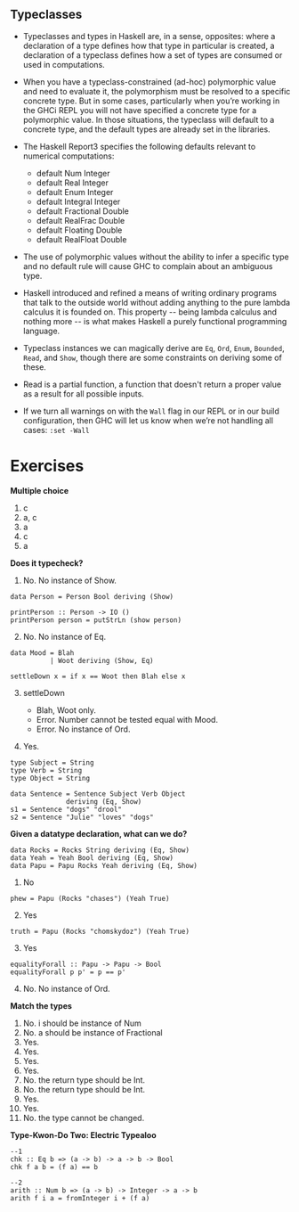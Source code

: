 Typeclasses
-----------

-   Typeclasses and types in Haskell are, in a sense, opposites: where a
    declaration of a type defines how that type in particular is
    created, a declaration of a typeclass defines how a set of types are
    consumed or used in computations.

-   When you have a typeclass-constrained (ad-hoc) polymorphic value and
    need to evaluate it, the polymorphism must be resolved to a specific
    concrete type. But in some cases, particularly when you’re working
    in the GHCi REPL you will not have specified a concrete type for a
    polymorphic value. In those situations, the typeclass will default
    to a concrete type, and the default types are already set in
    the libraries.

-   The Haskell Report3 specifies the following defaults relevant to
    numerical computations:
    -   default Num Integer
    -   default Real Integer
    -   default Enum Integer
    -   default Integral Integer
    -   default Fractional Double
    -   default RealFrac Double
    -   default Floating Double
    -   default RealFloat Double
-   The use of polymorphic values without the ability to infer a
    specific type and no default rule will cause GHC to complain about
    an ambiguous type.

-   Haskell introduced and refined a means of writing ordinary programs
    that talk to the outside world without adding anything to the pure
    lambda calculus it is founded on. This property -- being lambda
    calculus and nothing more -- is what makes Haskell a purely
    functional programming language.

-   Typeclass instances we can magically derive are `Eq`, `Ord`, `Enum`,
    `Bounded`, `Read`, and `Show`, though there are some constraints on
    deriving some of these.

-   Read is a partial function, a function that doesn't return a proper
    value as a result for all possible inputs.

-   If we turn all warnings on with the `Wall` flag in our REPL or in
    our build configuration, then GHC will let us know when we’re not
    handling all cases: `:set -Wall`

Exercises
=========

**Multiple choice**

1.  c
2.  a, c
3.  a
4.  c
5.  a

**Does it typecheck?**

1.  No. No instance of Show.

``` {.sourceCode .literate .haskell}
data Person = Person Bool deriving (Show)

printPerson :: Person -> IO ()
printPerson person = putStrLn (show person)
```

2.  No. No instance of Eq.

``` {.sourceCode .literate .haskell}
data Mood = Blah
          | Woot deriving (Show, Eq)

settleDown x = if x == Woot then Blah else x
```

3.  settleDown
    -   Blah, Woot only.
    -   Error. Number cannot be tested equal with Mood.
    -   Error. No instance of Ord.

4.  Yes.

``` {.sourceCode .literate .haskell}
type Subject = String
type Verb = String
type Object = String

data Sentence = Sentence Subject Verb Object
              deriving (Eq, Show)
s1 = Sentence "dogs" "drool"
s2 = Sentence "Julie" "loves" "dogs"
```

**Given a datatype declaration, what can we do?**

``` {.sourceCode .literate .haskell}
data Rocks = Rocks String deriving (Eq, Show)
data Yeah = Yeah Bool deriving (Eq, Show)
data Papu = Papu Rocks Yeah deriving (Eq, Show)
```

1.  No

``` {.sourceCode .literate .haskell}
phew = Papu (Rocks "chases") (Yeah True)
```

2.  Yes

``` {.sourceCode .literate .haskell}
truth = Papu (Rocks "chomskydoz") (Yeah True)
```

3.  Yes

``` {.sourceCode .literate .haskell}
equalityForall :: Papu -> Papu -> Bool
equalityForall p p' = p == p'
```

4.  No. No instance of Ord.

**Match the types**

1.  No. i should be instance of Num
2.  No. a should be instance of Fractional
3.  Yes.
4.  Yes.
5.  Yes.
6.  Yes.
7.  No. the return type should be Int.
8.  No. the return type should be Int.
9.  Yes.
10. Yes.
11. No. the type cannot be changed.

**Type-Kwon-Do Two: Electric Typealoo**

``` {.sourceCode .literate .haskell}
--1
chk :: Eq b => (a -> b) -> a -> b -> Bool
chk f a b = (f a) == b

--2
arith :: Num b => (a -> b) -> Integer -> a -> b
arith f i a = fromInteger i + (f a)
```
